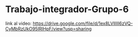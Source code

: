 # Trabajo-integrador-Grupo-6

link al video: https://drive.google.com/file/d/1ex8LVllIII6zVQ-CyMbRzUkO95lRIHpF/view?usp=sharing
